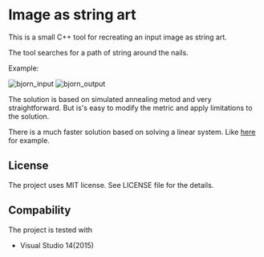 Image as string art
===============
This is a small C++ tool for recreating an input image as string art.

The tool searches for a path of string around the nails. 

Example:

![bjorn_input](http://s10.postimg.org/6tdq69tcl/bjorn.png)
![bjorn_output](http://s10.postimg.org/5fm3ayu39/bjorn_out.png)

The solution is based on simulated annealing metod and very straightforward. But is's easy to modify the metric and apply limitations to the solution.

There is a much faster solution based on solving a linear system. Like [here](https://github.com/danielvarga/string-art) for example.


License
---------------
The project uses MIT license. See LICENSE file for the details.


Compability
---------------
The project is tested with
- Visual Studio 14(2015)
